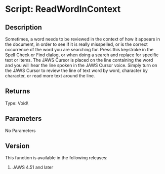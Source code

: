# Script: ReadWordInContext

## Description

Sometimes, a word needs to be reviewed in the context of how it appears
in the document, in order to see if it is really misspelled, or is the
correct occurrence of the word you are searching for. Press this
keystroke in the Spell Check or Find dialog, or when doing a search and
replace for specific text or items. The JAWS Cursor is placed on the
line containing the word and you will hear the line spoken in the JAWS
Cursor voice. Simply turn on the JAWS Cursor to review the line of text
word by word, character by character, or read more text around the line.

## Returns

Type: Void\

## Parameters

No Parameters

## Version

This function is available in the following releases:

1.  JAWS 4.51 and later
